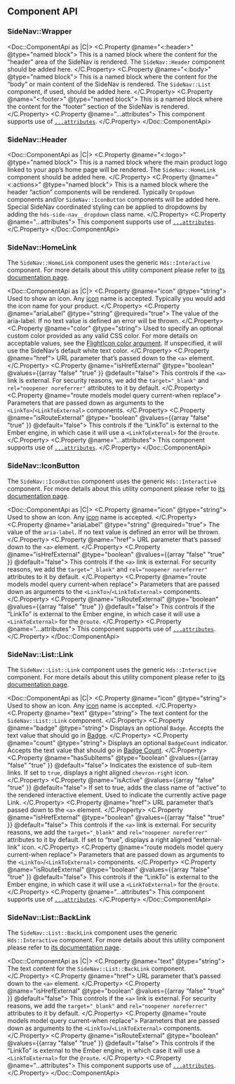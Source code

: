 ## Component API

### SideNav::Wrapper

<Doc::ComponentApi as |C|>
  <C.Property @name="<:header>" @type="named block">
    This is a named block where the content for the “header” area of the SideNav is rendered. The `SideNav::Header` component should be added here.
  </C.Property>
  <C.Property @name="<:body>" @type="named block">
    This is a named block where the content for the “body” or main content of the SideNav is rendered. The `SideNav::List` component, if used, should be added here.
  </C.Property>
  <C.Property @name="<:footer>" @type="named block">
    This is a named block where the content for the “footer” section of the SideNav is rendered.
  </C.Property>
  <C.Property @name="...attributes">
    This component supports use of [`...attributes`](https://guides.emberjs.com/release/in-depth-topics/patterns-for-components/#toc_attribute-ordering).
  </C.Property>
</Doc::ComponentApi>

### SideNav::Header

<Doc::ComponentApi as |C|>
  <C.Property @name="<:logo>" @type="named block">
    This is a named block where the main product logo linked to your app’s home page will be rendered. The `SideNav::HomeLink` component should be added here.
  </C.Property>
  <C.Property @name="<:actions>" @type="named block">
    This is a named block where the header “action” components will be rendered. Typically `Dropdown` components and/or `SideNav::IconButton` components will be added here. Special SideNav coordinated styling can be applied to dropdowns by adding the `hds-side-nav__dropdown` class name.
  </C.Property>
  <C.Property @name="...attributes">
    This component supports use of [`...attributes`](https://guides.emberjs.com/release/in-depth-topics/patterns-for-components/#toc_attribute-ordering).
  </C.Property>
</Doc::ComponentApi>

### SideNav::HomeLink

The `SideNav::HomeLink` component uses the generic `Hds::Interactive` component. For more details about this utility component please refer to [its documentation page](/utilities/interactive).

<Doc::ComponentApi as |C|>
  <C.Property @name="icon" @type="string">
    Used to show an icon. Any [icon](/icons/library) name is accepted. Typically you would add the icon name for your product.
  </C.Property>
  <C.Property @name="ariaLabel" @type="string" @required="true">
    The value of the aria-label. If no text value is defined an error will be thrown.
  </C.Property>
  <C.Property @name="color" @type="string">
    Used to specify an optional custom color provided as any valid CSS color. For more details on acceptable values, see the [FlightIcon color argument](/icons/usage-guidelines?tab=code#fill). If unspecified, it will use the SideNav’s default white text color.
  </C.Property>
  <C.Property @name="href">
    URL parameter that’s passed down to the `<a>` element.
  </C.Property>
  <C.Property @name="isHrefExternal" @type="boolean" @values={{array "false" "true" }} @default="false">
    This controls if the `<a>` link is external. For security reasons, we add the `target="_blank"` and `rel="noopener noreferrer"` attributes to it by default.
  </C.Property>
  <C.Property @name="route models model query current-when replace">
    Parameters that are passed down as arguments to the `<LinkTo>`/`<LinkToExternal>` components.
  </C.Property>
  <C.Property @name="isRouteExternal" @type="boolean" @values={{array "false" "true" }} @default="false">
    This controls if the “LinkTo” is external to the Ember engine, in which case it will use a `<LinkToExternal>` for the `@route`.
  </C.Property>
  <C.Property @name="...attributes">
    This component supports use of [`...attributes`](https://guides.emberjs.com/release/in-depth-topics/patterns-for-components/#toc_attribute-ordering).
  </C.Property>
</Doc::ComponentApi>

### SideNav::IconButton

The `SideNav::IconButton` component uses the generic `Hds::Interactive` component. For more details about this utility component please refer to [its documentation page](/utilities/interactive).

<Doc::ComponentApi as |C|>
  <C.Property @name="icon" @type="string">
    Used to show an icon. Any [icon](/icons/library) name is accepted.
  </C.Property>
  <C.Property @name="ariaLabel" @type="string" @required="true">
    The value of the `aria-label`. If no text value is defined an error will be thrown.
  </C.Property>
  <C.Property @name="href">
    URL parameter that’s passed down to the `<a>` element.
  </C.Property>
  <C.Property @name="isHrefExternal" @type="boolean" @values={{array "false" "true" }} @default="false">
    This controls if the `<a>` link is external. For security reasons, we add the `target="_blank"` and `rel="noopener noreferrer"` attributes to it by default.
  </C.Property>
  <C.Property @name="route models model query current-when replace">
    Parameters that are passed down as arguments to the `<LinkTo>`/`<LinkToExternal>` components.
  </C.Property>
  <C.Property @name="isRouteExternal" @type="boolean" @values={{array "false" "true" }} @default="false">
    This controls if the “LinkTo” is external to the Ember engine, in which case it will use a `<LinkToExternal>` for the `@route`.
  </C.Property>
  <C.Property @name="...attributes">
    This component supports use of [`...attributes`](https://guides.emberjs.com/release/in-depth-topics/patterns-for-components/#toc_attribute-ordering).
  </C.Property>
</Doc::ComponentApi>

### SideNav::List::Link

The `SideNav::List::Link` component uses the generic `Hds::Interactive` component. For more details about this utility component please refer to [its documentation page](/utilities/interactive).

<Doc::ComponentApi as |C|>
  <C.Property @name="icon" @type="string">
    Used to show an icon. Any [icon](/icons/library) name is accepted.
  </C.Property>
  <C.Property @name="text" @type="string">
    The text content for the `SideNav::List::Link` component.
  </C.Property>
  <C.Property @name="badge" @type="string">
    Displays an optional `Badge`. Accepts the text value that should go in [Badge](/components/badge).
  </C.Property>
  <C.Property @name="count" @type="string">
    Displays an optional `BadgeCount` indicator. Accepts the text value that should go in [Badge Count](/components/badge-count).
  </C.Property>
  <C.Property @name="hasSubItems" @type="boolean" @values={{array "false" "true" }} @default="false">
    Indicates the existence of sub-item links. If set to `true`, displays a right aligned `chevron-right` icon.
  </C.Property>
  <C.Property @name="isActive" @values={{array "false" "true" }} @default="false">
    If set to true, adds the class name of “active” to the rendered interactive element. Used to indicate the currently active page Link.
  </C.Property>
  <C.Property @name="href">
    URL parameter that’s passed down to the `<a>` element.
  </C.Property>
  <C.Property @name="isHrefExternal" @type="boolean" @values={{array "false" "true" }} @default="false">
    This controls if the `<a>` link is external. For security reasons, we add the `target="_blank"` and `rel="noopener noreferrer"` attributes to it by default. If set to “true”, displays a right aligned “external-link” icon.
  </C.Property>
  <C.Property @name="route models model query current-when replace">
    Parameters that are passed down as arguments to the `<LinkTo>`/`<LinkToExternal>` components.
  </C.Property>
  <C.Property @name="isRouteExternal" @type="boolean" @values={{array "false" "true" }} @default="false">
    This controls if the “LinkTo” is external to the Ember engine, in which case it will use a `<LinkToExternal>` for the `@route`.
  </C.Property>
  <C.Property @name="...attributes">
    This component supports use of [`...attributes`](https://guides.emberjs.com/release/in-depth-topics/patterns-for-components/#toc_attribute-ordering).
  </C.Property>
</Doc::ComponentApi>

### SideNav::List::BackLink

The `SideNav::List::BackLink` component uses the generic `Hds::Interactive` component. For more details about this utility component please refer to [its documentation page](/utilities/interactive).

<Doc::ComponentApi as |C|>
  <C.Property @name="text" @type="string">
    The text content for the `SideNav::List::BackLink` component.
  </C.Property>
  <C.Property @name="href">
    URL parameter that’s passed down to the `<a>` element.
  </C.Property>
  <C.Property @name="isHrefExternal" @type="boolean" @values={{array "false" "true" }} @default="false">
    This controls if the `<a>` link is external. For security reasons, we add the `target="_blank"` and `rel="noopener noreferrer"` attributes to it by default.
  </C.Property>
  <C.Property @name="route models model query current-when replace">
    Parameters that are passed down as arguments to the `<LinkTo>`/`<LinkToExternal>` components.
  </C.Property>
  <C.Property @name="isRouteExternal" @type="boolean" @values={{array "false" "true" }} @default="false">
    This controls if the “LinkTo” is external to the Ember engine, in which case it will use a `<LinkToExternal>` for the `@route`.
  </C.Property>
  <C.Property @name="...attributes">
    This component supports use of [`...attributes`](https://guides.emberjs.com/release/in-depth-topics/patterns-for-components/#toc_attribute-ordering).
  </C.Property>
</Doc::ComponentApi>
